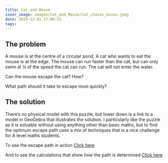 ```yaml
---
title: Cat and Mouse
cover_image: images/Cat_And_Mouse/Cat_chases_mouse.jpeg
date: 2019-22-01 17:00:52
tags:
---
```


<h2>The problem</h2>

A mouse is at the centre of a circular pond. A cat who wants to eat the mouse is at the edge. The mouse can run faster than the cat, but can only swim at ¼ of the speed the cat can run. The cat will not enter the water.

Can the mouse escape the cat? How?

What path should it take to escape most quickly?


<h2>The solution</h2>

There’s no physical model with this puzzle, but lower down is a link to a model in GeoGebra that illustrates the solution.  I particularly like the puzzle as it is solvable without using anything other than basic maths, but to find the optimum escape path uses a mix of techniques that is a nice challenge for A level maths students.

<p>To see the escape path in action <a href="https://www.geogebra.org/m/n7mr4gyw">Click here</a>

And to see the calculations that show how the path is determined <a href="https://sites.google.com/view/catandmouse/home">Click here</a>
